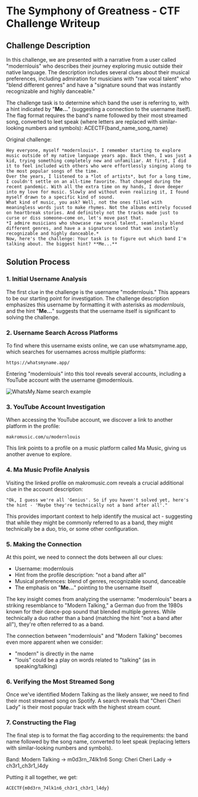 # The Symphony of Greatness - CTF Challenge Writeup


## Challenge Description
In this challenge, we are presented with a narrative from a user called "modernlouis" who describes their journey exploring music outside their native language. The description includes several clues about their musical preferences, including admiration for musicians with "raw vocal talent" who "blend different genres" and have a "signature sound that was instantly recognizable and highly danceable." 

The challenge task is to determine which band the user is referring to, with a hint indicated by "**Me...**" (suggesting a connection to the username itself). The flag format requires the band's name followed by their most streamed song, converted to leet speak (where letters are replaced with similar-looking numbers and symbols): ACECTF{band_name_song_name}

Original challenge:
```
Hey everyone, myself *modernlouis*. I remember starting to explore music outside of my native language years ago. Back then, I was just a kid, trying something completely new and unfamiliar. At first, I did it to feel included with others who were effortlessly singing along to the most popular songs of the time.
Over the years, I listened to a *lot of artists*, but for a long time, I couldn't settle on an all-time favorite. That changed during the recent pandemic. With all the extra time on my hands, I dove deeper into my love for music. Slowly and without even realizing it, I found myself drawn to a specific kind of sound.
What kind of music, you ask? Well, not the ones filled with meaningless words just to make rhymes. Not the albums entirely focused on heartbreak stories. And definitely not the tracks made just to curse or diss someone—come on, let's move past that.
*I admire musicians who showcase raw vocal talent, seamlessly blend different genres, and have a a signature sound that was instantly recognizable and highly danceable.*
Now, here's the challenge: Your task is to figure out which band I'm talking about. The biggest hint? **Me...**
```

## Solution Process

### 1. Initial Username Analysis

The first clue in the challenge is the username "modernlouis." This appears to be our starting point for investigation. The challenge description emphasizes this username by formatting it with asterisks as *modernlouis*, and the hint "**Me...**" suggests that the username itself is significant to solving the challenge.

### 2. Username Search Across Platforms

To find where this username exists online, we can use whatsmyname.app, which searches for usernames across multiple platforms:

```
https://whatsmyname.app/
```

Entering "modernlouis" into this tool reveals several accounts, including a YouTube account with the username @modernlouis.

![WhatsMy.Name search example](https://i.imgur.com/example1.png) <!-- Note: This is a placeholder, not an actual image -->

### 3. YouTube Account Investigation

When accessing the YouTube account, we discover a link to another platform in the profile:

```
makromusic.com/u/modernlouis
```

This link points to a profile on a music platform called Ma Music, giving us another avenue to explore.

### 4. Ma Music Profile Analysis

Visiting the linked profile on makromusic.com reveals a crucial additional clue in the account description:

```
"Ok, I guess we're all 'Genius'. So if you haven't solved yet, here's the hint - 'Maybe they're technically not a band after all'."
```

This provides important context to help identify the musical act - suggesting that while they might be commonly referred to as a band, they might technically be a duo, trio, or some other configuration.

### 5. Making the Connection

At this point, we need to connect the dots between all our clues:
- Username: modernlouis
- Hint from the profile description: "not a band after all"
- Musical preferences: blend of genres, recognizable sound, danceable
- The emphasis on "**Me...**" pointing to the username itself

The key insight comes from analyzing the username: "modernlouis" bears a striking resemblance to "Modern Talking," a German duo from the 1980s known for their dance-pop sound that blended multiple genres. While technically a duo rather than a band (matching the hint "not a band after all"), they're often referred to as a band.

The connection between "modernlouis" and "Modern Talking" becomes even more apparent when we consider:
- "modern" is directly in the name
- "louis" could be a play on words related to "talking" (as in speaking/talking)

### 6. Verifying the Most Streamed Song

Once we've identified Modern Talking as the likely answer, we need to find their most streamed song on Spotify. A search reveals that "Cheri Cheri Lady" is their most popular track with the highest stream count.

### 7. Constructing the Flag

The final step is to format the flag according to the requirements: the band name followed by the song name, converted to leet speak (replacing letters with similar-looking numbers and symbols).

Band: Modern Talking → m0d3rn_74lk1n6
Song: Cheri Cheri Lady → ch3r1_ch3r1_l4dy

Putting it all together, we get:

```
ACECTF{m0d3rn_74lk1n6_ch3r1_ch3r1_l4dy}
```
